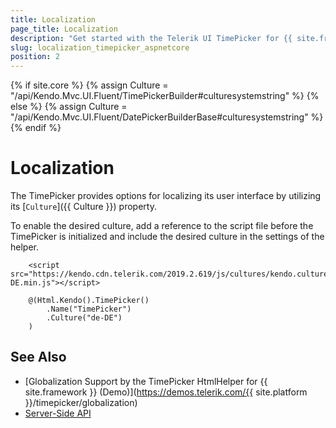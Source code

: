 ```yaml
---
title: Localization
page_title: Localization
description: "Get started with the Telerik UI TimePicker for {{ site.framework }} and translate its messages for different culture locales."
slug: localization_timepicker_aspnetcore
position: 2
---
```

{% if site.core %}
    {% assign Culture = "/api/Kendo.Mvc.UI.Fluent/TimePickerBuilder#culturesystemstring" %}
{% else %}
    {% assign Culture = "/api/Kendo.Mvc.UI.Fluent/DatePickerBuilderBase#culturesystemstring" %}
{% endif %}

# Localization

The TimePicker provides options for localizing its user interface by utilizing its [`Culture`]({{ Culture }}) property.

To enable the desired culture, add a reference to the script file before the TimePicker is initialized and include the desired culture in the settings of the helper.

```HtmlHelper
    <script src="https://kendo.cdn.telerik.com/2019.2.619/js/cultures/kendo.culture.de-DE.min.js"></script>

    @(Html.Kendo().TimePicker()
        .Name("TimePicker")
        .Culture("de-DE")
    )
```

## See Also

* [Globalization Support by the TimePicker HtmlHelper for {{ site.framework }} (Demo)](https://demos.telerik.com/{{ site.platform }}/timepicker/globalization)
* [Server-Side API](/api/timepicker)
